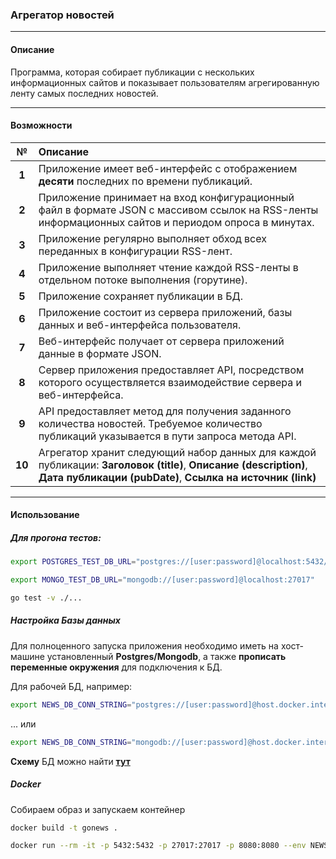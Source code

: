 ### **Агрегатор новостей**

----
#### **Описание**
Программа, которая собирает публикации с нескольких информационных сайтов и показывает пользователям агрегированную ленту самых последних новостей.
  
****
#### **Возможности**

| № | Описание |
| :----------------: | :---------------- |
| **1** | Приложение имеет веб-интерфейс с отображением **десяти** последних по времени публикаций.|
| **2** | Приложение принимает на вход конфигурационный файл в формате JSON с массивом ссылок на RSS-ленты информационных сайтов и периодом опроса в минутах.|
| **3** | Приложение регулярно выполняет обход всех переданных в конфигурации RSS-лент.|
| **4** | Приложение выполняет чтение каждой RSS-ленты в отдельном потоке выполнения (горутине).|
| **5** | Приложение сохраняет публикации в БД.|
| **6** | Приложение состоит из сервера приложений, базы данных и веб-интерфейса пользователя.|
| **7** | Веб-интерфейс получает от сервера приложений данные в формате JSON.|
| **8** | Сервер приложения предоставляет API, посредством которого осуществляется взаимодействие сервера и веб-интерфейса.|
| **9** | API предоставляет метод для получения заданного количества новостей. Требуемое количество публикаций указывается в пути запроса метода API.|
| **10** | Агрегатор хранит следующий набор данных для каждой публикации: **Заголовок (title)**, **Описание (description)**, **Дата публикации (pubDate)**, **Ссылка на источник (link)**|

****
#### **Использование**


##### **Для прогона тестов:**
```bash
export POSTGRES_TEST_DB_URL="postgres://[user:password]@localhost:5432/[testdb-name]"
```
```bash
export MONGO_TEST_DB_URL="mongodb://[user:password]@localhost:27017"
```
```bash
go test -v ./...
```

##### **Настройка Базы данных**

Для полноценного запуска приложения необходимо иметь на хост-машине установленный **Postgres/Mongodb**, а также **прописать переменные окружения** для подключения к БД.

Для рабочей БД, например:
```bash
export NEWS_DB_CONN_STRING="postgres://[user:password]@host.docker.internal:5432/[db-name]"
```
... или 
```bash
export NEWS_DB_CONN_STRING="mongodb://[user:password]@host.docker.internal:27017"
```

**Схему** БД можно найти **[тут](pkg/storage/postgres/schema.sql)**

##### **Docker**
Собираем образ и запускаем контейнер

```bash
docker build -t gonews .
```
```bash
docker run --rm -it -p 5432:5432 -p 27017:27017 -p 8080:8080 --env NEWS_DB_CONN_STRING --name gonews gonews
```